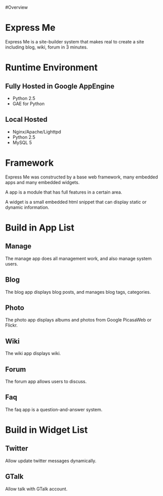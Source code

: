 #Overview

# Express Me #

Express Me is a site-builder system that makes real to create a site including blog, wiki, forum in 3 minutes.

# Runtime Environment #

## Fully Hosted in Google AppEngine ##

  * Python 2.5
  * GAE for Python

## Local Hosted ##

  * Nginx/Apache/Lighttpd
  * Python 2.5
  * MySQL 5

# Framework #

Express Me was constructed by a base web framework, many embedded apps and many embedded widgets.

A app is a module that has full features in a certain area.

A widget is a small embedded html snippet that can display static or dynamic information.

# Build in App List #

## Manage ##

The manage app does all management work, and also manage system users.

## Blog ##

The blog app displays blog posts, and manages blog tags, categories.

## Photo ##

The photo app displays albums and photos from Google PicasaWeb or Flickr.

## Wiki ##

The wiki app displays wiki.

## Forum ##

The forum app allows users to discuss.

## Faq ##

The faq app is a question-and-answer system.

# Build in Widget List #

## Twitter ##

Allow update twitter messages dynamically.

## GTalk ##

Allow talk with GTalk account.